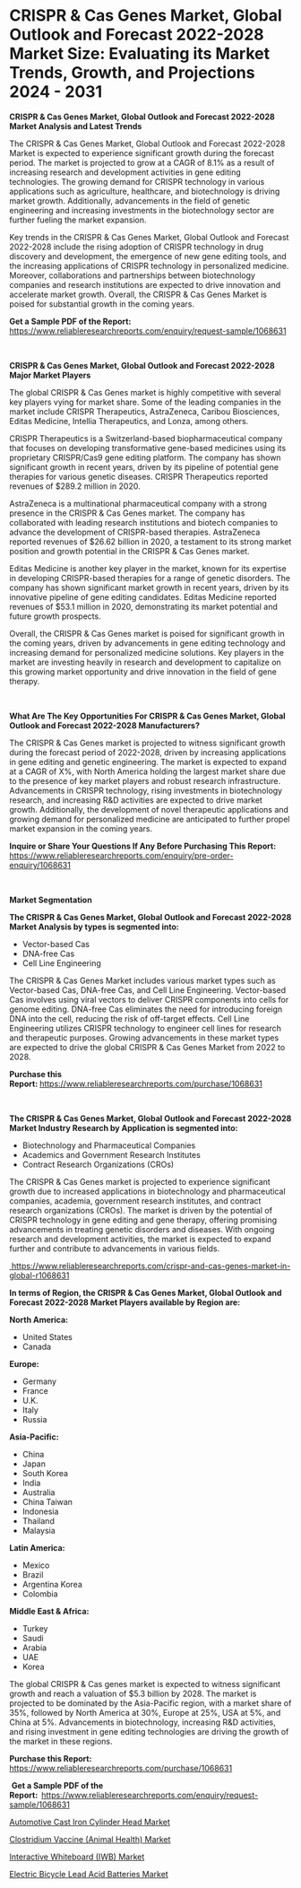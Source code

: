 <p><h1>CRISPR & Cas Genes Market, Global Outlook and Forecast 2022-2028 Market Size: Evaluating its Market Trends, Growth, and Projections 2024 - 2031</h1></p><p><strong>CRISPR & Cas Genes Market, Global Outlook and Forecast 2022-2028 Market Analysis and Latest Trends</strong></p>
<p><p>The CRISPR & Cas Genes Market, Global Outlook and Forecast 2022-2028 Market is expected to experience significant growth during the forecast period. The market is projected to grow at a CAGR of 8.1% as a result of increasing research and development activities in gene editing technologies. The growing demand for CRISPR technology in various applications such as agriculture, healthcare, and biotechnology is driving market growth. Additionally, advancements in the field of genetic engineering and increasing investments in the biotechnology sector are further fueling the market expansion.</p><p>Key trends in the CRISPR & Cas Genes Market, Global Outlook and Forecast 2022-2028 include the rising adoption of CRISPR technology in drug discovery and development, the emergence of new gene editing tools, and the increasing applications of CRISPR technology in personalized medicine. Moreover, collaborations and partnerships between biotechnology companies and research institutions are expected to drive innovation and accelerate market growth. Overall, the CRISPR & Cas Genes Market is poised for substantial growth in the coming years.</p></p>
<p><strong>Get a Sample PDF of the Report:&nbsp;</strong> <a href="https://www.reliableresearchreports.com/enquiry/request-sample/1068631">https://www.reliableresearchreports.com/enquiry/request-sample/1068631</a></p>
<p>&nbsp;</p>
<p><strong>CRISPR & Cas Genes Market, Global Outlook and Forecast 2022-2028 Major Market Players</strong></p>
<p><p>The global CRISPR & Cas Genes market is highly competitive with several key players vying for market share. Some of the leading companies in the market include CRISPR Therapeutics, AstraZeneca, Caribou Biosciences, Editas Medicine, Intellia Therapeutics, and Lonza, among others.</p><p>CRISPR Therapeutics is a Switzerland-based biopharmaceutical company that focuses on developing transformative gene-based medicines using its proprietary CRISPR/Cas9 gene editing platform. The company has shown significant growth in recent years, driven by its pipeline of potential gene therapies for various genetic diseases. CRISPR Therapeutics reported revenues of $289.2 million in 2020.</p><p>AstraZeneca is a multinational pharmaceutical company with a strong presence in the CRISPR & Cas Genes market. The company has collaborated with leading research institutions and biotech companies to advance the development of CRISPR-based therapies. AstraZeneca reported revenues of $26.62 billion in 2020, a testament to its strong market position and growth potential in the CRISPR & Cas Genes market.</p><p>Editas Medicine is another key player in the market, known for its expertise in developing CRISPR-based therapies for a range of genetic disorders. The company has shown significant market growth in recent years, driven by its innovative pipeline of gene editing candidates. Editas Medicine reported revenues of $53.1 million in 2020, demonstrating its market potential and future growth prospects.</p><p>Overall, the CRISPR & Cas Genes market is poised for significant growth in the coming years, driven by advancements in gene editing technology and increasing demand for personalized medicine solutions. Key players in the market are investing heavily in research and development to capitalize on this growing market opportunity and drive innovation in the field of gene therapy.</p></p>
<p>&nbsp;</p>
<p><strong>What Are The Key Opportunities For CRISPR & Cas Genes Market, Global Outlook and Forecast 2022-2028 Manufacturers?</strong></p>
<p><p>The CRISPR & Cas Genes market is projected to witness significant growth during the forecast period of 2022-2028, driven by increasing applications in gene editing and genetic engineering. The market is expected to expand at a CAGR of X%, with North America holding the largest market share due to the presence of key market players and robust research infrastructure. Advancements in CRISPR technology, rising investments in biotechnology research, and increasing R&D activities are expected to drive market growth. Additionally, the development of novel therapeutic applications and growing demand for personalized medicine are anticipated to further propel market expansion in the coming years.</p></p>
<p><strong>Inquire or Share Your Questions If Any Before Purchasing This Report:</strong> <a href="https://www.reliableresearchreports.com/enquiry/pre-order-enquiry/1068631">https://www.reliableresearchreports.com/enquiry/pre-order-enquiry/1068631</a></p>
<p>&nbsp;</p>
<p><strong>Market Segmentation</strong></p>
<p><strong>The CRISPR & Cas Genes Market, Global Outlook and Forecast 2022-2028 Market Analysis by types is segmented into:</strong></p>
<p><ul><li>Vector-based Cas</li><li>DNA-free Cas</li><li>Cell Line Engineering</li></ul></p>
<p><p>The CRISPR & Cas Genes Market includes various market types such as Vector-based Cas, DNA-free Cas, and Cell Line Engineering. Vector-based Cas involves using viral vectors to deliver CRISPR components into cells for genome editing. DNA-free Cas eliminates the need for introducing foreign DNA into the cell, reducing the risk of off-target effects. Cell Line Engineering utilizes CRISPR technology to engineer cell lines for research and therapeutic purposes. Growing advancements in these market types are expected to drive the global CRISPR & Cas Genes Market from 2022 to 2028.</p></p>
<p><strong>Purchase this Report:&nbsp;</strong><a href="https://www.reliableresearchreports.com/purchase/1068631">https://www.reliableresearchreports.com/purchase/1068631</a></p>
<p>&nbsp;</p>
<p><strong>The CRISPR & Cas Genes Market, Global Outlook and Forecast 2022-2028 Market Industry Research by Application is segmented into:</strong></p>
<p><ul><li>Biotechnology and Pharmaceutical Companies</li><li>Academics and Government Research Institutes</li><li>Contract Research Organizations (CROs)</li></ul></p>
<p><p>The CRISPR & Cas Genes market is projected to experience significant growth due to increased applications in biotechnology and pharmaceutical companies, academia, government research institutes, and contract research organizations (CROs). The market is driven by the potential of CRISPR technology in gene editing and gene therapy, offering promising advancements in treating genetic disorders and diseases. With ongoing research and development activities, the market is expected to expand further and contribute to advancements in various fields.</p></p>
<p><a href="https://www.reliableresearchreports.com/crispr-and-cas-genes-market-in-global-r1068631">&nbsp;https://www.reliableresearchreports.com/crispr-and-cas-genes-market-in-global-r1068631</a></p>
<p><strong>In terms of Region, the CRISPR & Cas Genes Market, Global Outlook and Forecast 2022-2028 Market Players available by Region are:</strong></p>
<p>
    <p> <strong> North America: </strong>
        <ul>
            <li>United States</li>
            <li>Canada</li>
        </ul>
        </p> 
    <p> <strong> Europe: </strong>
        <ul>
            <li>Germany</li>
            <li>France</li>
            <li>U.K.</li>
            <li>Italy</li>
            <li>Russia</li>
        </ul>
        </p> 
    <p> <strong> Asia-Pacific: </strong>
        <ul>
            <li>China</li>
            <li>Japan</li>
            <li>South Korea</li>
            <li>India</li>
            <li>Australia</li>
            <li>China Taiwan</li>
            <li>Indonesia</li>
            <li>Thailand</li>
            <li>Malaysia</li>
        </ul>
        </p> 
    <p> <strong> Latin America: </strong>
        <ul>
            <li>Mexico</li>
            <li>Brazil</li>
            <li>Argentina Korea</li>
            <li>Colombia</li>
        </ul>
        </p> 
    <p> <strong> Middle East & Africa: </strong>
        <ul>
            <li>Turkey</li>
            <li>Saudi</li>
            <li>Arabia</li>
            <li>UAE</li>
            <li>Korea</li>
        </ul>
    </p>
    </p>
<p><p>The global CRISPR & Cas genes market is expected to witness significant growth and reach a valuation of $5.3 billion by 2028. The market is projected to be dominated by the Asia-Pacific region, with a market share of 35%, followed by North America at 30%, Europe at 25%, USA at 5%, and China at 5%. Advancements in biotechnology, increasing R&D activities, and rising investment in gene editing technologies are driving the growth of the market in these regions.</p></p>
<p><strong>Purchase this Report: </strong><a href="https://www.reliableresearchreports.com/purchase/1068631">https://www.reliableresearchreports.com/purchase/1068631</a></p>
<p>&nbsp;<strong>Get a Sample PDF of the Report:&nbsp;&nbsp;</strong><a href="https://www.reliableresearchreports.com/enquiry/request-sample/1068631">https://www.reliableresearchreports.com/enquiry/request-sample/1068631</a></p>
<p><strong></strong></p>
<p><p><a href="https://medium.com/@chellamarie1961/automotive-cast-iron-cylinder-head-market-size-share-analysis-growth-trends-forecast-2024-9c6f6e6fd7e3">Automotive Cast Iron Cylinder Head Market</a></p><p><a href="https://github.com/JosephWillisbXXgf/Market-Research-Report-List-1/blob/main/clostridium-vaccine-animal-health-market.md">Clostridium Vaccine (Animal Health) Market</a></p><p><a href="https://github.com/mdkiwi4kiwi/Market-Research-Report-List-1/blob/main/interactive-whiteboard-iwb-market.md">Interactive Whiteboard (IWB) Market</a></p><p><a href="https://medium.com/@bernadette.james576/electric-bicycle-lead-acid-batteries-market-share-market-analysis-growth-trends-forecasts-for-095693efaa91">Electric Bicycle Lead Acid Batteries Market</a></p></p>